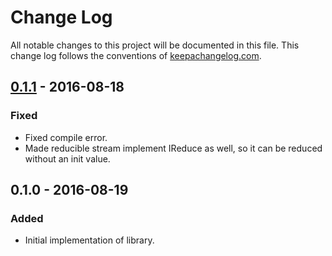 # Change Log

All notable changes to this project will be documented in this file. This change
log follows the conventions of [keepachangelog.com](http://keepachangelog.com/).

## [0.1.1] - 2016-08-18
### Fixed
- Fixed compile error.
- Made reducible stream implement IReduce as well, so it can be reduced without
  an init value.

## 0.1.0 - 2016-08-19
### Added
- Initial implementation of library.

[Unreleased]: https://github.com/pjstadig/reducible-stream/compare/0.1.1...HEAD
[0.1.1]: https://github.com/pjstadig/reducible-stream/compare/0.1.0...0.1.1
